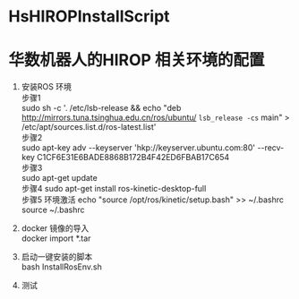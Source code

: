 # HsHIROPInstallScript
# 华数机器人的HIROP 相关环境的配置
1. 安装ROS 环境  
		步骤1  
 		sudo sh -c '. /etc/lsb-release && echo "deb http://mirrors.tuna.tsinghua.edu.cn/ros/ubuntu/ `lsb_release -cs` main" > /etc/apt/sources.list.d/ros-latest.list'    
        步骤2  
		sudo apt-key adv --keyserver 'hkp://keyserver.ubuntu.com:80' --recv-key C1CF6E31E6BADE8868B172B4F42ED6FBAB17C654    
        步骤3  
        sudo apt-get update  
        步骤4
        sudo apt-get install ros-kinetic-desktop-full  
        步骤5 环境激活
        echo "source /opt/ros/kinetic/setup.bash" >> ~/.bashrc
		source ~/.bashrc

2. docker 镜像的导入  
		docker import *.tar   

3. 启动一键安装的脚本  
    	bash  InstallRosEnv.sh  

4. 测试  

